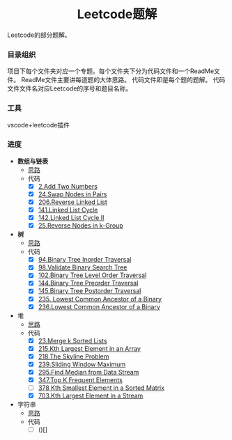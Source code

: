 # <center>Leetcode题解</center>
Leetcode的部分题解。

### 目录组织
项目下每个文件夹对应一个专题。每个文件夹下分为代码文件和一个ReadMe文件。
ReadMe文件主要讲每道题的大体思路。
代码文件即是每个题的题解。
代码文件文件名对应Leetcode的序号和题目名称。

### 工具
vscode+leetcode插件

### 进度
- **数组与链表**
    - [思路](./linkedlist/ReadMe.md)
    - 代码
        - [x] [2.Add Two Numbers](./linkedlist/2.add-two-numbers.java)
        - [x] [24.Swap Nodes in Pairs](./linkedlist/24.swap-nodes-in-pairs.java)
        - [x] [206.Reverse Linked List](./linkedlist/141.linked-list-cycle.java)
        - [x] [141.Linked List Cycle](./linkedlist/142.linked-list-cycle-ii.java)
        - [x] [142.Linked List Cycle II](./linkedlist/206.reverse-linked-list.java)
        - [x] [25.Reverse Nodes in k-Group](./linkedlist/25.reverse-nodes-in-k-group.java)
- **树**
    - [思路](./tree/ReadMe.md)
    - 代码
        - [x] [94.Binary Tree Inorder Traversal](./tree/94.binary-tree-inorder-traversal.java)
        - [x] [98.Validate Binary Search Tree](./tree/98.validate-binary-search-tree.java)
        - [x] [102.Binary Tree Level Order Traversal](./tree/102.binary-tree-level-order-traversal.java)
        - [x] [144.Binary Tree Preorder Traversal](./tree/144.binary-tree-preorder-traversal.java)
        - [x] [145.Binary Tree Postorder Traversal](./tree/145.binary-tree-postorder-traversal.java)
        - [x] [235. Lowest Common Ancestor of a Binary](./tree/235.lowest-common-ancestor-of-a-binary-search-tree.java)
        - [x] [236.Lowest Common Ancestor of a Binary ](./tree/236.lowest-common-ancestor-of-a-binary-tree.java)
- 堆
    - [思路](./heap/ReadMe.md)
    - 代码
        - [x] [23.Merge k Sorted Lists](./heap/23.merge-k-sorted-lists.java)
        - [x] [215.Kth Largest Element in an Array](./heap/215.kth-largest-element-in-an-array.java)
        - [x] [218.The Skyline Problem](./heap218.the-skyline-problem.java)
        - [x] [239.Sliding Window Maximum](./heap/239.sliding-window-maximum.java)
        - [x] [295.Find Median from Data Stream](./heap/295.find-median-from-data-stream.java)
        - [x] [347.Top K Frequent Elements](./heap/347.top-k-frequent-elements.java)
        - [ ] [378 Kth Smallest Element in a Sorted Matrix](./heap/378.kth-smallest-element-in-a-sorted-matrix.java)
        - [x] [703.Kth Largest Element in a Stream](./heap/703.kth-largest-element-in-a-stream.java)
- 字符串
    - [思路](./string/ReadMe.md)
    - 代码
        - [ ] ()[]